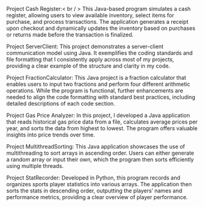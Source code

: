 Project Cash Register:< br / >
This Java-based program simulates a cash register, allowing users to view available inventory, select items for purchase, and process transactions. The application generates a receipt upon checkout and dynamically updates the inventory based on purchases or returns made before the transaction is finalized.

Project ServerClient:
This project demonstrates a server-client communication model using Java. It exemplifies the coding standards and file formatting that I consistently apply across most of my projects, providing a clear example of the structure and clarity in my code.

Project FractionCalculator:
This Java project is a fraction calculator that enables users to input two fractions and perform four different arithmetic operations. While the program is functional, further enhancements are needed to align the code formatting with standard best practices, including detailed descriptions of each code section.

Project Gas Price Analyzer:
In this project, I developed a Java application that reads historical gas price data from a file, calculates average prices per year, and sorts the data from highest to lowest. The program offers valuable insights into price trends over time.

Project MultithreadSorting:
This Java application showcases the use of multithreading to sort arrays in ascending order. Users can either generate a random array or input their own, which the program then sorts efficiently using multiple threads.

Project StatRecorder:
Developed in Python, this program records and organizes sports player statistics into various arrays. The application then sorts the stats in descending order, outputting the players’ names and performance metrics, providing a clear overview of player performance.
